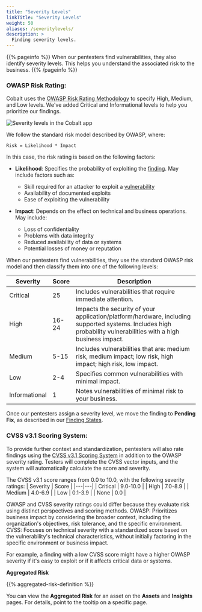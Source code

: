 ```yaml
---
title: "Severity Levels"
linkTitle: "Severity Levels"
weight: 50
aliases: /severitylevels/
description: >
  Finding severity levels.
---
```


{{% pageinfo %}}
When our pentesters find vulnerabilities, they also identify severity
levels. This helps you understand the associated risk to the business.
{{% /pageinfo %}}

### OWASP Risk Rating: 

Cobalt uses the [OWASP Risk Rating Methodology](https://owasp.org/www-community/OWASP_Risk_Rating_Methodology) to specify High, Medium, and Low levels. We've added Critical and Informational levels to help you prioritize our findings.

![Severity levels in the Cobalt app](/deepdive/SeverityLevels.png "Severity levels in the Cobalt app")

We follow the standard risk model described by OWASP, where:

```
Risk = Likelihood * Impact
```

In this case, the risk rating is based on the following factors:

- **Likelihood**: Specifies the probability of exploiting the [finding](/getting-started/glossary/#finding).
May include factors such as:

  - Skill required for an attacker to exploit a [vulnerability](/getting-started/glossary/#vulnerability)
  - Availability of documented exploits
  - Ease of exploiting the vulnerability

- **Impact**: Depends on the effect on technical and business operations. May include:

  - Loss of confidentiality
  - Problems with data integrity
  - Reduced availability of data or systems
  - Potential losses of money or reputation

When our pentesters find vulnerabilities, they use the standard OWASP risk model
and then classify them into one of the following levels:

| Severity | Score | Description |
|---|---|---|
| Critical | 25 | Includes vulnerabilities that require immediate attention. |
| High | 16-24 | Impacts the security of your application/platform/hardware, including supported systems. Includes high probability vulnerabilities with a high business impact. |
| Medium | 5-15 | Includes vulnerabilities that are: medium risk, medium impact; low risk, high impact; high risk, low impact. |
| Low | 2-4 | Specifies common vulnerabilities with minimal impact.
| Informational | 1 | Notes vulnerabilities of minimal risk to your business. |

Once our pentesters assign a severity level, we move the finding to **Pending Fix**, as described in our [Finding States]([/platform-deep-dive/pentests/findings/finding-states/](https://www.first.org/cvss/v3-1/)).

### CVSS v3.1 Scoring System:

To provide further context and standardization, pentesters will also rate findings using the [CVSS v3.1 Scoring System](/platform-deep-dive/pentests/findings/finding-states/) in addition to the OWASP severity rating. Testers will complete the CVSS vector inputs, and the system will automatically calculate the score and severity.

The CVSS v3.1 score ranges from 0.0 to 10.0, with the following severity ratings:
| Severity | Score | 
|---|---|
| Critical | 9.0-10.0 | 
| High | 7.0-8.9 |
| Medium | 4.0-6.9 | 
| Low | 0.1-3.9 | 
| None | 0.0 | 


OWASP and CVSS severity ratings could differ because they evaluate risk using distinct perspectives and scoring methods.
OWASP: Prioritizes business impact by considering the broader context, including the organization's objectives, risk tolerance, and the specific environment.
CVSS: Focuses on technical severity with a standardized score based on the vulnerability's technical characteristics, without initially factoring in the specific environment or business impact.


For example, a finding with a low CVSS score might have a higher OWASP severity if it's easy to exploit or if it affects critical data or systems. 


<div class="card">
  <div class="card-header">
    <b>Aggregated Risk</b>
  </div>
  <div class="card-body">
    <p class="card-text">{{% aggregated-risk-definition %}}</p>
    <p class="card-text">You can view the <b>Aggregated Risk</b> for an asset on the <b>Assets</b> and <b>Insights</b> pages. For details, point to the tooltip on a specific page.</p>
  </div>
</div>
